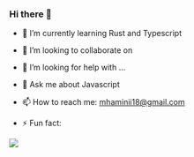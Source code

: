 ### Hi there 👋

- 🌱 I’m currently learning Rust and Typescript
- 👯 I’m looking to collaborate on 
- 🤔 I’m looking for help with ...
- 💬 Ask me about Javascript
- 📫 How to reach me: mhaminii18@gmail.com

- ⚡ Fun fact: 

![](https://komarev.com/ghpvc/?username=mo-ha-amini&style=flat-square&color=blueviolet)

